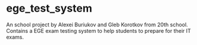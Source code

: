 # ege_test_system
An school project by Alexei Buriukov and Gleb Korotkov from 20th school. Contains a EGE exam testing system to help students to prepare for their IT exams.
